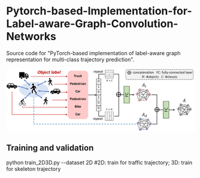 # Pytorch-based-Implementation-for-Label-aware-Graph-Convolution-Networks
Source code for "PyTorch-based implementation of label-aware graph representation for multi-class trajectory prediction".
<p align="center">
  <img src="res/graph.png"/>
</p>

## Training and validation
python train_2D3D.py --dataset 2D #2D: train for traffic trajectory; 3D: train for skeleton trajectory



